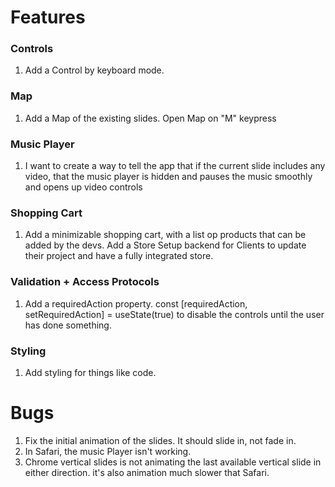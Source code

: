# Features
### Controls
1. Add a Control by keyboard mode.

### Map
1. Add a Map of the existing slides. Open Map on "M" keypress

### Music Player
1. I want to create a way to tell the app that if the current slide includes any video, that the music player is hidden and pauses the music smoothly and opens up video controls

### Shopping Cart
1. Add a minimizable shopping cart, with a list op products that can be added by the devs. Add a Store Setup backend for Clients to update their project and have a fully integrated store.

### Validation + Access Protocols
1. Add a requiredAction property. const [requiredAction, setRequiredAction] = useState(true) to disable the controls until the user has done something. 

### Styling
1. Add styling for things like code.


# Bugs
1. Fix the initial animation of the slides. It should slide in, not fade in. 
2. In Safari, the music Player isn't working.
3. Chrome vertical slides is not animating the last available vertical slide in either direction. it's also animation much slower that Safari.